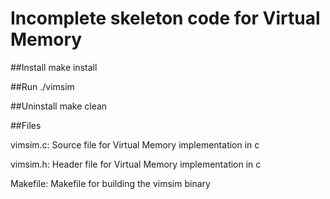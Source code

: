 # <cspan>Incomplete<cspan> skeleton code for Virtual Memory
##Install
make install

##Run
./vimsim

##Uninstall
make clean

##Files
<p>vimsim.c:    Source file for Virtual Memory implementation in c</p>
<p>vimsim.h:    Header file for Virtual Memory implementation in c</p>
<p>Makefile: Makefile for building the vimsim binary</p>
